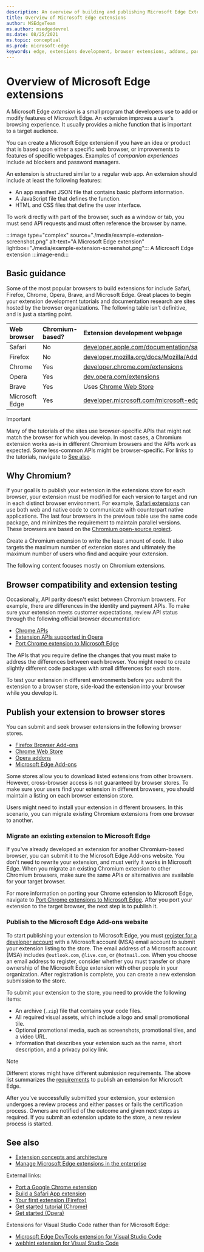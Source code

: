 ```yaml
---
description: An overview of building and publishing Microsoft Edge Extensions.
title: Overview of Microsoft Edge extensions
author: MSEdgeTeam
ms.author: msedgedevrel
ms.date: 08/25/2021
ms.topic: conceptual
ms.prod: microsoft-edge
keywords: edge, extensions development, browser extensions, addons, partner center, developer, chromium extensions
---
```

# Overview of Microsoft Edge extensions

A Microsoft Edge *extension* is a small program that developers use to add or modify features of Microsoft Edge.  An extension improves a user's browsing experience.  It usually provides a niche function that is important to a target audience.

You can create a Microsoft Edge extension if you have an idea or product that is based upon either a specific web browser, or improvements to features of specific webpages.  Examples of *companion experiences* include ad blockers and password managers.

An extension is structured similar to a regular web app.  An extension should include at least the following features:

*   An app manifest JSON file that contains basic platform information.
*   A JavaScript file that defines the function.
*   HTML and CSS files that define the user interface.

To work directly with part of the browser, such as a window or tab, you must send API requests and must often reference the browser by name.

:::image type="complex" source="./media/example-extension-screenshot.png" alt-text="A Microsoft Edge extension" lightbox="./media/example-extension-screenshot.png":::
  A Microsoft Edge extension
:::image-end:::


<!-- ====================================================================== -->
## Basic guidance

Some of the most popular browsers to build extensions for include Safari, Firefox, Chrome, Opera, Brave, and Microsoft Edge.  Great places to begin your extension development tutorials and documentation research are sites hosted by the browser organizations.  The following table isn't definitive, and is just a starting point.

| Web browser | Chromium-based? | Extension development webpage |
|:--- |:--- |:--- |
| Safari | No | [developer.apple.com/documentation/safariservices/safari_app_extensions][AppleDeveloperSafariservicesAppExtensions] |
| Firefox | No | [developer.mozilla.org/docs/Mozilla/Add-ons/WebExtensions][MDNWebextensions] |
| Chrome | Yes | [developer.chrome.com/extensions][ChromeDeveloperExtensions] |
| Opera | Yes | [dev.opera.com/extensions][OperaDevExtensions] |
| Brave | Yes | Uses [Chrome Web Store][GoogleChromeWebstoreCategoryExtensions] |
| Microsoft Edge | Yes | [developer.microsoft.com/microsoft-edge/extensions][MicrosoftDeveloperEdgeExtensions] |

> [!IMPORTANT]
> Many of the tutorials of the sites use browser-specific APIs that might not match the browser for which you develop.  In most cases, a Chromium extension works as-is in different Chromium browsers and the APIs work as expected.  Some less-common APIs might be browser-specific.  For links to the tutorials, navigate to [See also](#see-also).


<!-- ====================================================================== -->
## Why Chromium?

If your goal is to publish your extension in the extensions store for each browser, your extension must be modified for each version to target and run in each distinct browser environment.  For example, [Safari extensions][AppleDeveloperSafariservicesAppExtensions] can use both web and native code to communicate with counterpart native applications.  The last four browsers in the previous table use the same code package, and minimizes the requirement to maintain parallel versions.  These browsers are based on the [Chromium open-source project][ChromiumHome].

Create a Chromium extension to write the least amount of code.  It also targets the maximum number of extension stores and ultimately the maximum number of users who find and acquire your extension.

The following content focuses mostly on Chromium extensions.


<!-- ====================================================================== -->
## Browser compatibility and extension testing

Occasionally, API parity doesn't exist between Chromium browsers.  For example, there are differences in the identity and payment APIs.  To make sure your extension meets customer expectations, review API status through the following official browser documentation:

*   [Chrome APIs][ChromeDeveloperExtensionsApiIndex]
*   [Extension APIs supported in Opera][OperaDevExtensionsApis]
*   [Port Chrome extension to Microsoft Edge][ExtensionsDeveloperGuidePortChrome]

The APIs that you require define the changes that you must make to address the differences between each browser.  You might need to create slightly different code packages with small differences for each store.

To test your extension in different environments before you submit the extension to a browser store, side-load the extension into your browser while you develop it.


<!-- ====================================================================== -->
## Publish your extension to browser stores

You can submit and seek browser extensions in the following browser stores.

*   [Firefox Browser Add-ons][MozillaAddonsFirefoxExtensions]
*   [Chrome Web Store][GoogleChromeWebstoreCategoryExtensions]
*   [Opera addons][OperaAddonsExtensions]
*   [Microsoft Edge Add-ons][MicrosoftEdgeAddonsCategoryExtensions]

Some stores allow you to download listed extensions from other browsers.  However, cross-browser access is not guaranteed by browser stores.  To make sure your users find your extension in different browsers, you should maintain a listing on each browser extension store.

Users might need to install your extension in different browsers. In this scenario, you can migrate existing Chromium extensions from one browser to another.

### Migrate an existing extension to Microsoft Edge

If you've already developed an extension for another Chromium-based browser, you can submit it to the Microsoft Edge Add-ons website. You don't need to rewrite your extension, and must verify it works in Microsoft Edge.  When you migrate an existing Chromium extension to other Chromium browsers, make sure the same APIs or alternatives are available for your target browser.

For more information on porting your Chrome extension to Microsoft Edge, navigate to [Port Chrome extensions to Microsoft Edge][ExtensionsDeveloperGuidePortChrome]. After you port your extension to the target browser, the next step is to publish it.

### Publish to the Microsoft Edge Add-ons website

To start publishing your extension to Microsoft Edge, you must [register for a developer account][MicrosoftDeveloperRegistration] with a Microsoft account (MSA) email account to submit your extension listing to the store.  The email address of a Microsoft account (MSA) includes `@outlook.com`, `@live.com`, or `@hotmail.com`.  When you choose an email address to register, consider whether you must transfer or share ownership of the Microsoft Edge extension with other people in your organization.  After registration is complete, you can create a new extension submission to the store.

To submit your extension to the store, you need to provide the following items:

*   An archive (`.zip`) file that contains your code files.
*   All required visual assets, which include a logo and small promotional tile.
*   Optional promotional media, such as screenshots, promotional tiles, and a video URL.
*   Information that describes your extension such as the name, short description, and a privacy policy link.

> [!NOTE]
> Different stores might have different submission requirements.  The above list summarizes the [requirements][ExtensionsPublish] to publish an extension for Microsoft Edge.

After you've successfully submitted your extension, your extension undergoes a review process and either passes or fails the certification process.  Owners are notified of the outcome and given next steps as required.  If you submit an extension update to the store, a new review process is started.


<!-- ====================================================================== -->
## See also

*  [Extension concepts and architecture][ExtensionsGettingStartedIndex]
*  [Manage Microsoft Edge extensions in the enterprise][ManageExtensionsEnterprise]

External links:
*  [Port a Google Chrome extension][ExtensionworkshopPorting]
*  [Build a Safari App extension][AppleDeveloperSafariservicesAppExtensionsBuilding]
*  [Your first extension (Firefox)][MDNWebextensionsYourFirst]
*  [Get started tutorial (Chrome)][ChromeDeveloperExtensionsGetstarted]
*  [Get started (Opera)][OperaDevExtensionsGettingStarted]

Extensions for Visual Studio Code rather than for Microsoft Edge:
*  [Microsoft Edge DevTools extension for Visual Studio Code][EdgeDevToolsVSCode]
*  [webhint extension for Visual Studio Code][WebhintVSCode]


<!-- ====================================================================== -->
<!-- links -->
[ExtensionsGettingStartedIndex]: ./getting-started/index.md "Extension concepts and architecture | Microsoft Docs"
[ExtensionsDeveloperGuidePortChrome]: ./developer-guide/port-chrome-extension.md "Port Chrome Extension To Microsoft Edge | Microsoft Docs"

[ExtensionsPublish]: ./publish/publish-extension.md "Publish a Microsoft Edge extension | Microsoft Docs"
[EdgeDevToolsVSCode]: ../visual-studio-code/microsoft-edge-devtools-extension.md "Microsoft Edge DevTools extension for Visual Studio Code | Microsoft Docs"
[WebhintVSCode]: ../visual-studio-code/webhint.md "webhint extension for Visual Studio Code | Microsoft Docs"
<!-- external links -->
[ManageExtensionsEnterprise]: /deployedge/microsoft-edge-manage-extensions "Manage Microsoft Edge extensions in the enterprise | Microsoft Edge Enterprise docs"
[MicrosoftDeveloperEdgeExtensions]: https://developer.microsoft.com/microsoft-edge/extensions "Develop extensions for Microsoft Edge | Microsoft Developer"
[MicrosoftDeveloperRegistration]: https://developer.microsoft.com/registration "Partner Center | Microsoft Developer"

[MicrosoftEdgeAddonsCategoryExtensions]: https://microsoftedge.microsoft.com/addons/category/Edge-Extensions "Extensions for Microsoft Edge | Microsoft Edge"

[AppleDeveloperSafariservicesAppExtensions]: https://developer.apple.com/documentation/safariservices/safari_app_extensions "Safari App Extensions | Apple Developer"
[AppleDeveloperSafariservicesAppExtensionsBuilding]: https://developer.apple.com/documentation/safariservices/safari_app_extensions/building_a_safari_app_extension "Building a Safari App Extension | Apple Developer"

[ChromeDeveloperExtensions]: https://developer.chrome.com/extensions "What are extensions? | Chrome Developer"
[ChromeDeveloperExtensionsApiIndex]: https://developer.chrome.com/extensions/api_index "Chrome APIs | Chrome Developer"
[ChromeDeveloperExtensionsGetstarted]: https://developer.chrome.com/extensions/getstarted "Getting Started Tutorial | Chrome Developer"

[ChromiumHome]: https://www.chromium.org/Home "Chromium"

[ExtensionworkshopPorting]: https://extensionworkshop.com/documentation/develop/porting-a-google-chrome-extension "Porting a Google Chrome extension | Extension Workshop"

[GoogleChromeWebstoreCategoryExtensions]: https://chrome.google.com/webstore/category/extensions "Extensions | Chrome Web Store"

[MDNWebextensions]: https://developer.mozilla.org/docs/Mozilla/Add-ons/WebExtensions "Browser Extensions | MDN"
[MDNWebextensionsYourFirst]: https://developer.mozilla.org/docs/Mozilla/Add-ons/WebExtensions/Your_first_WebExtension "Your first extension | MDN"

[MozillaAddonsFirefoxExtensions]: https://addons.mozilla.org/firefox/extensions "Extensions | Add-ons for Firefox"

[OperaAddonsExtensions]: https://addons.opera.com/extensions "Extensions | Opera Addons"

[OperaDevExtensions]: https://dev.opera.com/extensions "Extensions Documentation | Dev. Opera"
[OperaDevExtensionsApis]: https://dev.opera.com/extensions/apis "Extension APIs Supported in Opera | Dev. Opera"
[OperaDevExtensionsGettingStarted]: https://dev.opera.com/extensions/getting-started "Getting Started | Dev. Opera"
